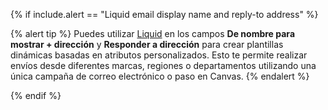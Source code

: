 {% if include.alert == "Liquid email display name and reply-to address" %}

{% alert tip %}
Puedes utilizar [Liquid]({{site.baseurl}}/user_guide/personalization_and_dynamic_content/liquid/) en los campos **De nombre para mostrar + dirección** y **Responder a dirección** para crear plantillas dinámicas basadas en atributos personalizados. Esto te permite realizar envíos desde diferentes marcas, regiones o departamentos utilizando una única campaña de correo electrónico o paso en Canvas.
{% endalert %}

{% endif %}